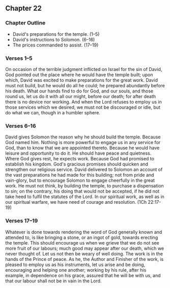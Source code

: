 ## Chapter 22

### Chapter Outline

- David's preparations for the temple. (1–5)
- David's instructions to Solomon. (6–16)
- The prices commanded to assist. (17–19)

### Verses 1–5

On occasion of the terrible judgment inflicted on Israel for the sin of David, God pointed out the place where he would have the temple built; upon which, David was excited to make preparations for the great work. David must not build, but he would do all he could; he prepared abundantly before his death. What our hands find to do for God, and our souls, and those round us, let us do it with all our might, before our death; for after death there is no device nor working. And when the Lord refuses to employ us in those services which we desired, we must not be discouraged or idle, but do what we can, though in a humbler sphere.

### Verses 6–16

David gives Solomon the reason why he should build the temple. Because God named him. Nothing is more powerful to engage us in any service for God, than to know that we are appointed thereto. Because he would have leisure and opportunity to do it. He should have peace and quietness. Where God gives rest, he expects work. Because God had promised to establish his kingdom. God's gracious promises should quicken and strengthen our religious service. David delivered to Solomon an account of the vast preparations he had made for this building; not from pride and vain-glory, but to encourage Solomon to engage cheerfully in the great work. He must not think, by building the temple, to purchase a dispensation to sin; on the contrary, his doing that would not be accepted, if he did not take heed to fulfil the statutes of the Lord. In our spiritual work, as well as in our spiritual warfare, we have need of courage and resolution. (1Ch 22:17-19)

### Verses 17–19

Whatever is done towards rendering the word of God generally known and attended to, is like bringing a stone, or an ingot of gold, towards erecting the temple. This should encourage us when we grieve that we do not see more fruit of our labours; much good may appear after our death, which we never thought of. Let us not then be weary of well doing. The work is in the hands of the Prince of peace. As he, the Author and Finisher of the work, is pleased to employ us as his instruments, let us arise and be doing, encouraging and helping one another; working by his rule, after his example, in dependence on his grace, assured that he will be with us, and that our labour shall not be in vain in the Lord.

